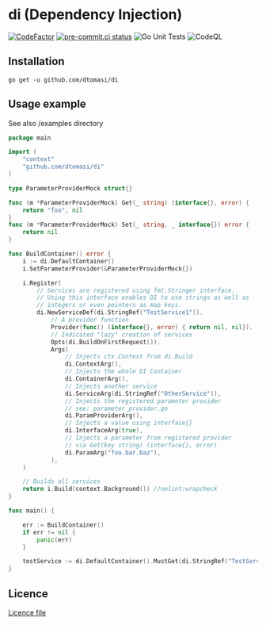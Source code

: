 # di (Dependency Injection)

[![CodeFactor](https://www.codefactor.io/repository/github/dtomasi/di/badge)](https://www.codefactor.io/repository/github/dtomasi/di)
[![pre-commit.ci status](https://results.pre-commit.ci/badge/github/dtomasi/di/main.svg)](https://results.pre-commit.ci/latest/github/dtomasi/di/main)
![Go Unit Tests](https://github.com/dtomasi/di/actions/workflows/build.yml/badge.svg)
![CodeQL](https://github.com/dtomasi/di/actions/workflows/codeql-analysis.yml/badge.svg)


## Installation

    go get -u github.com/dtomasi/di

## Usage example

See also /examples directory

```go
package main

import (
	"context"
	"github.com/dtomasi/di"
)

type ParameterProviderMock struct{}

func (m *ParameterProviderMock) Get(_ string) (interface{}, error) {
	return "foo", nil
}
func (m *ParameterProviderMock) Set(_ string, _ interface{}) error {
	return nil
}

func BuildContainer() error {
	i := di.DefaultContainer()
	i.SetParameterProvider(&ParameterProviderMock{})

	i.Register(
		// Services are registered using fmt.Stringer interface.
		// Using this interface enables DI to use strings as well as
		// integers or even pointers as map keys.
		di.NewServiceDef(di.StringRef("TestService1")).
			// A provider function
			Provider(func() (interface{}, error) { return nil, nil}).
			// Indicated "lazy" creation of services
			Opts(di.BuildOnFirstRequest()).
			Args(
				// Injects ctx.Context from di.Build
				di.ContextArg(),
				// Injects the whole DI Container
				di.ContainerArg(),
				// Injects another service
				di.ServiceArg(di.StringRef("OtherService")),
				// Injects the registered parameter provider
				// see: parameter_provider.go
				di.ParamProviderArg(),
				// Injects a value using interface{}
				di.InterfaceArg(true),
				// Injects a parameter from registered provider
				// via Get(key string) (interface{}, error)
				di.ParamArg("foo.bar.baz"),
			),
	)

	// Builds all services
	return i.Build(context.Background()) //nolint:wrapcheck
}

func main() {

    err := BuildContainer()
    if err != nil {
    	panic(err)
    }

	testService := di.DefaultContainer().MustGet(di.StringRef("TestService1"))
}

```

## Licence

[Licence file](./LICENSE)
